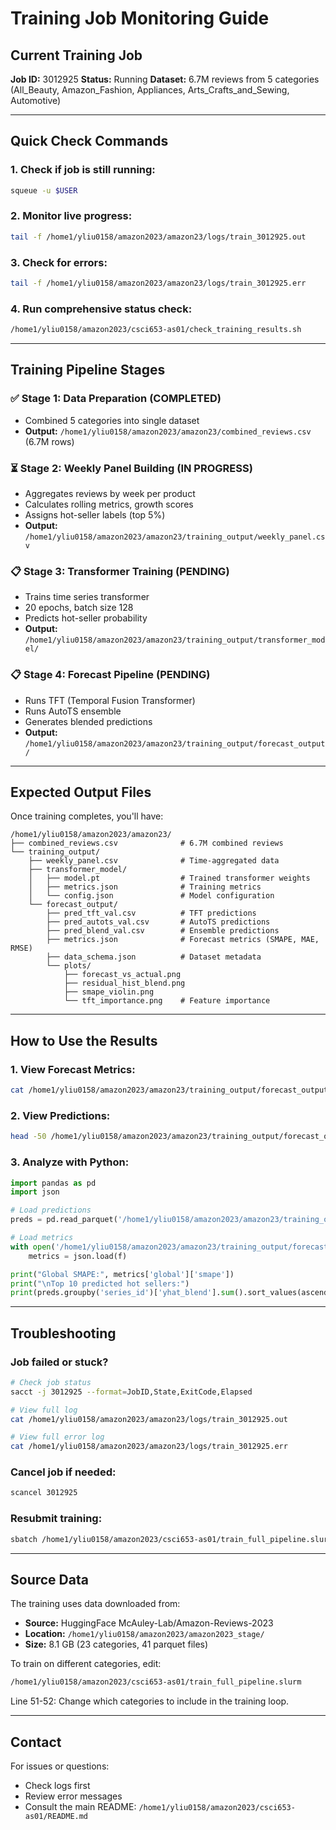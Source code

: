 # Training Job Monitoring Guide

## Current Training Job
**Job ID:** 3012925
**Status:** Running
**Dataset:** 6.7M reviews from 5 categories (All_Beauty, Amazon_Fashion, Appliances, Arts_Crafts_and_Sewing, Automotive)

---

## Quick Check Commands

### 1. Check if job is still running:
```bash
squeue -u $USER
```

### 2. Monitor live progress:
```bash
tail -f /home1/yliu0158/amazon2023/amazon23/logs/train_3012925.out
```

### 3. Check for errors:
```bash
tail -f /home1/yliu0158/amazon2023/amazon23/logs/train_3012925.err
```

### 4. Run comprehensive status check:
```bash
/home1/yliu0158/amazon2023/csci653-as01/check_training_results.sh
```

---

## Training Pipeline Stages

### ✅ Stage 1: Data Preparation (COMPLETED)
- Combined 5 categories into single dataset
- **Output:** `/home1/yliu0158/amazon2023/amazon23/combined_reviews.csv` (6.7M rows)

### ⏳ Stage 2: Weekly Panel Building (IN PROGRESS)
- Aggregates reviews by week per product
- Calculates rolling metrics, growth scores
- Assigns hot-seller labels (top 5%)
- **Output:** `/home1/yliu0158/amazon2023/amazon23/training_output/weekly_panel.csv`

### 📋 Stage 3: Transformer Training (PENDING)
- Trains time series transformer
- 20 epochs, batch size 128
- Predicts hot-seller probability
- **Output:** `/home1/yliu0158/amazon2023/amazon23/training_output/transformer_model/`

### 📋 Stage 4: Forecast Pipeline (PENDING)
- Runs TFT (Temporal Fusion Transformer)
- Runs AutoTS ensemble
- Generates blended predictions
- **Output:** `/home1/yliu0158/amazon2023/amazon23/training_output/forecast_output/`

---

## Expected Output Files

Once training completes, you'll have:

```
/home1/yliu0158/amazon2023/amazon23/
├── combined_reviews.csv              # 6.7M combined reviews
└── training_output/
    ├── weekly_panel.csv              # Time-aggregated data
    ├── transformer_model/
    │   ├── model.pt                  # Trained transformer weights
    │   ├── metrics.json              # Training metrics
    │   └── config.json               # Model configuration
    └── forecast_output/
        ├── pred_tft_val.csv          # TFT predictions
        ├── pred_autots_val.csv       # AutoTS predictions
        ├── pred_blend_val.csv        # Ensemble predictions
        ├── metrics.json              # Forecast metrics (SMAPE, MAE, RMSE)
        ├── data_schema.json          # Dataset metadata
        └── plots/
            ├── forecast_vs_actual.png
            ├── residual_hist_blend.png
            ├── smape_violin.png
            └── tft_importance.png    # Feature importance
```

---

## How to Use the Results

### 1. View Forecast Metrics:
```bash
cat /home1/yliu0158/amazon2023/amazon23/training_output/forecast_output/metrics.json | python -m json.tool
```

### 2. View Predictions:
```bash
head -50 /home1/yliu0158/amazon2023/amazon23/training_output/forecast_output/pred_blend_val.csv
```

### 3. Analyze with Python:
```python
import pandas as pd
import json

# Load predictions
preds = pd.read_parquet('/home1/yliu0158/amazon2023/amazon23/training_output/forecast_output/pred_blend_val.csv')

# Load metrics
with open('/home1/yliu0158/amazon2023/amazon23/training_output/forecast_output/metrics.json') as f:
    metrics = json.load(f)

print("Global SMAPE:", metrics['global']['smape'])
print("\nTop 10 predicted hot sellers:")
print(preds.groupby('series_id')['yhat_blend'].sum().sort_values(ascending=False).head(10))
```

---

## Troubleshooting

### Job failed or stuck?
```bash
# Check job status
sacct -j 3012925 --format=JobID,State,ExitCode,Elapsed

# View full log
cat /home1/yliu0158/amazon2023/amazon23/logs/train_3012925.out

# View full error log
cat /home1/yliu0158/amazon2023/amazon23/logs/train_3012925.err
```

### Cancel job if needed:
```bash
scancel 3012925
```

### Resubmit training:
```bash
sbatch /home1/yliu0158/amazon2023/csci653-as01/train_full_pipeline.slurm
```

---

## Source Data

The training uses data downloaded from:
- **Source:** HuggingFace McAuley-Lab/Amazon-Reviews-2023
- **Location:** `/home1/yliu0158/amazon2023/amazon2023_stage/`
- **Size:** 8.1 GB (23 categories, 41 parquet files)

To train on different categories, edit:
```bash
/home1/yliu0158/amazon2023/csci653-as01/train_full_pipeline.slurm
```
Line 51-52: Change which categories to include in the training loop.

---

## Contact

For issues or questions:
- Check logs first
- Review error messages
- Consult the main README: `/home1/yliu0158/amazon2023/csci653-as01/README.md`